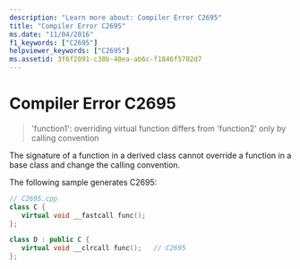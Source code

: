```yaml
---
description: "Learn more about: Compiler Error C2695"
title: "Compiler Error C2695"
ms.date: "11/04/2016"
f1_keywords: ["C2695"]
helpviewer_keywords: ["C2695"]
ms.assetid: 3f6f2091-c38b-40ea-ab6c-f1846f5702d7
---
```

# Compiler Error C2695

> 'function1': overriding virtual function differs from 'function2' only by calling convention

The signature of a function in a derived class cannot override a function in a base class and change the calling convention.

The following sample generates C2695:

```cpp
// C2695.cpp
class C {
   virtual void __fastcall func();
};

class D : public C {
   virtual void __clrcall func();   // C2695
};
```
